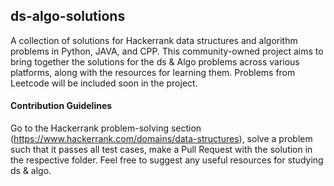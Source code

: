 ## ds-algo-solutions
A collection of solutions for Hackerrank data structures and algorithm problems in Python, JAVA, and CPP. This community-owned project aims to bring together the solutions for the ds & Algo problems across various platforms, along with the resources for learning them. Problems from Leetcode will be included soon in the project.

#### Contribution Guidelines
Go to the Hackerrank problem-solving section (https://www.hackerrank.com/domains/data-structures), solve a problem such that it passes all test cases, make a Pull Request with the solution in the respective folder. Feel free to suggest any useful resources for studying ds & algo.
